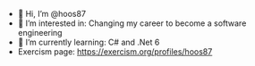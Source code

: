 - 👋 Hi, I’m @hoos87
- 👀 I’m interested in: Changing my career to become a software engineering
- 🌱 I’m currently learning: C# and .Net 6
- Exercism page: https://exercism.org/profiles/hoos87

<!---
hoos87/hoos87 is a ✨ special ✨ repository because its `README.md` (this file) appears on your GitHub profile.
You can click the Preview link to take a look at your changes.
--->
